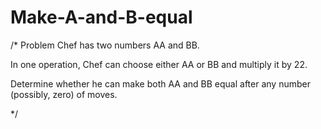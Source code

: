 # Make-A-and-B-equal
/* 
Problem
Chef has two numbers AA and BB.

In one operation, Chef can choose either AA or BB and multiply it by 22.

Determine whether he can make both AA and BB equal after any number (possibly, zero) of moves.


*/
